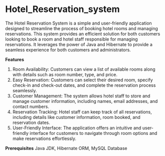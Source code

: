 # Hotel_Reservation_system
The Hotel Reservation System is a simple and user-friendly application designed to streamline the process of booking hotel rooms and managing reservations. This system provides an efficient solution for both customers looking to book a room and hotel staff responsible for managing reservations. It leverages the power of Java and Hibernate to provide a seamless experience for both customers and administrators.

**Features**
1. Room Availability: Customers can view a list of available rooms along with details such as room number, type, and price.
2. Easy Reservation: Customers can select their desired room, specify check-in and check-out dates, and complete the reservation process seamlessly.
3. Customer Management: The system allows hotel staff to store and manage customer information, including names, email addresses, and contact numbers.
4. Reservation Tracking: Hotel staff can keep track of all reservations, including details like customer information, room booked, and reservation dates.
5. User-Friendly Interface: The application offers an intuitive and user-friendly interface for customers to navigate through room options and make reservations effortlessly.

**Prerequisites**
Java JDK, Hibernate ORM, MySQL Database
